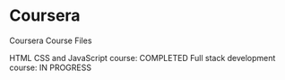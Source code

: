 # Coursera
Coursera Course Files 

HTML CSS and JavaScript course: COMPLETED
Full stack development course: IN PROGRESS

